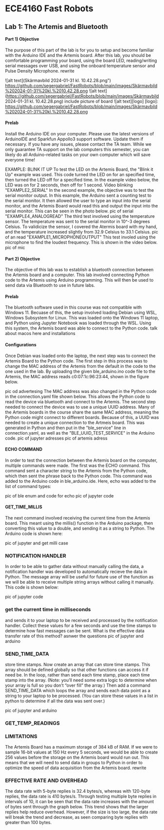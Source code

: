 # ECE4160 Fast Robots
## Lab 1: The Artemis and Bluetooth

#### Part 1) Objective
The purpose of this part of the lab is for you to setup and become familiar with the Arduino IDE and the Artemis board. After this lab, you should be comfortable programming your board, using the board LED, reading/writing serial messages over USB, and using the onboard temperature sensor and Pulse Density Microphone.
rewrite

![alt text](Skärmavbild 2024-01-31 kl. 10.42.28.png")
https://github.com/segergabriel/FastRobots/blob/main/images/Skärmavbild%202024-01-31%20kl.%2010.42.28.png
![alt text](https://github.com/segergabriel/FastRobots/blob/main/images/Skärmavbild 2024-01-31 kl. 10.42.28.png)
include picture of board
![alt text][logo]
[logo]: https://github.com/segergabriel/FastRobots/blob/main/images/Skärmavbild%202024-01-31%20kl.%2010.42.28.png
#### Prelab
Install the Arduino IDE on your computer. Please use the latest versions of ArduinoIDE and Sparkfun Appollo3 support software. Update them if necessary. If you have any issues, please contact the TA team. While we only guarantee TA support on the lab computers this semester, you can likely do all Arduino-related tasks on your own computer which will save everyone time!




EXAMPLE: BLINK IT UP
To test the LED on the Artemis Board, the "Blink it Up" example was used. This code turned the LED on for an specified time, then turned the LED off for a specified time. In the example video below, the LED was on for 2 seconds, then off for 1 second.
Video blinking
"EXAMPLE2_SERIAL"
In the second example, the objective was to test the serial monitor output. In this example, the Arduino sent a counting test to the serial monitor. It then allowed the user to type an input into the serial monitor, and the Artemis Board would read this and output the input into the serial monitor. This can be seen in the photo below.
pic of serial
"EXAMPLE4_ANALOGREAD"
The third test involved using the temperature sensor. The temperature was sent to the serial monitor in 10^-3 degrees Celsius. To validicize the sensor, I covered the Atermis board with my hand, and the temperature increased slightly from 32.9 Celsius to 33.1 Celsius.
pic of an read
"EXAMPLE1_MICROPHONEOUTPUT"
This test involed using the microphone to find the loudest frequency. This is shown in the video below.
pic of mic

#### Part 2) Objective
The objective of this lab was to establish a bluetooth connection between the Artemis board and a computer. This lab involved connecting Python code to the Artemis using Arduino programming. This will then be used to send data via Bluetooth to use in future labs.

#### Prelab
The bluetooth software used in this course was not compatible with Windows 11. Becuase of this, the setup involved loading Debian using WSL, Windows Subsystem for Linux. This was loaded onto the Windows 11 laptop, and Python using Jupyter Notebook was loaded through the WSL. Using this system, the Artemis board was able to connect to the Python code.
talk about macos here and installations

#### Configurations
Once Debian was loaded onto the laptop, the next step was to connect the Artemis Board to the Python code. The first step in this process was to change the MAC address of the Artemis from the default in the code to the one used in the lab. By uploading the given ble_arduino.ino code file to the Artemis, the MAC address reads c0:07:1c:96:23:44, shown in the figure below.

pic od advertesing
The MAC address was also changed in the Python code in the connection.yaml file shown below. This allows the Python code to read the device via bluetooth and connect to the Artemis. The second step needed to connect the device was to use a unique UUID address. Many of the Artemis boards in the course share the same MAC address, meaning the Python code might connect to different boards. Because of this, a UUID was needed to create a unique connection to the Artmeis board. This was generated in Python and then put in the "ble_service" line in connection.yaml, as well as the "BLE_UUID_TEST_SERVICE" in the Arduino code.
pic of jupyter adresses
pic of artemis adress

#### ECHO COMMAND
In order to test the connection between the Artemis board on the computer, multiple commands were made. The first was the ECHO command. This command sent a character string to the Artemis from the Python code, which then sent the phrase back to the Python code. This command was added to the Arduino code in ble_arduino.ide. Here, echo was added to the list of command types:

pic of ble enum and code for echo
pic of jupyter code

#### GET_TIME_MILLIS
The next command involved receiving the current time from the Artemis board. This meant using the millis() function in the Arduino package, then converting this value to a double, and sending it as a string to Python. The Arduino code is shown here:

pic of jupyter and get milli case

### NOTIFICATION HANDLER
In order to be able to gather data without manually calling the data, a notification handler was developed to automatically recieve the data in Python. The message array will be useful for future use of the function as we will be able to receive multiple string arrays without calling it manually. This code is shown below:

pic of jupyter code

### get the current time in milliseconds 
and sends it to your laptop to be received and processed by the notification handler. Collect these values for a few seconds and use the time stamps to determine how fast messages can be sent. What is the effective data transfer rate of this method?
asnwer the questions 
pic of jupyter and arduino 

### SEND_TIME_DATA
store time stamps. Now create an array that can store time stamps. This array should be defined globally so that other functions can access it if need be. In the loop, rather than send each time stamp, place each time stamp into the array. (Note: you’ll need some extra logic to determine when your array is full so you don’t “over fill” the array.) Then add a command SEND_TIME_DATA which loops the array and sends each data point as a string to your laptop to be processed. (You can store these values in a list in python to determine if all the data was sent over.)

pic of jupyter and arduino 

### GET_TEMP_READINGS


### LIMITATIONS
The Artemis Board has a maximum storage of 384 kB of RAM. If we were to sample 16-bit values at 150 Hz every 5 seconds, we would be able to create 256 values before the storage on the Artemis board would run out. This means that we will need to send data in groups to Python in order to optimize the speed of data acquisition from the Artemis board.
rewrite

### EFFECTIVE RATE AND OVERHEAD
The data rate with 5-byte replies is 32.4 bytes/s, whereas with 120-byte replies, the data rate is 410 bytes/s. Through testing multiple byte replies in intervals of 10, it can be seen that the data rate increases with the amount of bytes sent through the graph below. This trend shows that the larger replies help reduce overhead. However, if the size is too large, the data rate will break the trend and decrease, as seen comparing byte replies with greater than 100 bytes.
